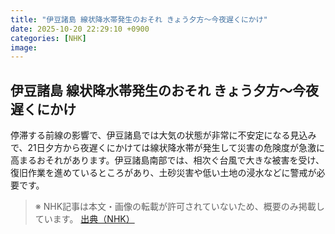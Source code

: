 ```yaml
---
title: "伊豆諸島 線状降水帯発生のおそれ きょう夕方～今夜遅くにかけ"
date: 2025-10-20 22:29:10 +0900
categories: [NHK]
image: 
---
```

## 伊豆諸島 線状降水帯発生のおそれ きょう夕方～今夜遅くにかけ

停滞する前線の影響で、伊豆諸島では大気の状態が非常に不安定になる見込みで、21日夕方から夜遅くにかけては線状降水帯が発生して災害の危険度が急激に高まるおそれがあります。伊豆諸島南部では、相次ぐ台風で大きな被害を受け、復旧作業を進めているところがあり、土砂災害や低い土地の浸水などに警戒が必要です。

> ※ NHK記事は本文・画像の転載が許可されていないため、概要のみ掲載しています。
[出典（NHK）](http://www3.nhk.or.jp/news/html/20251021/k10014954311000.html)
